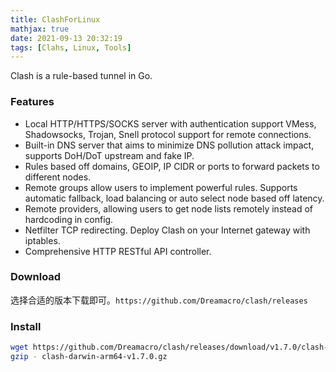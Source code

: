 ```yaml
---
title: ClashForLinux
mathjax: true
date: 2021-09-13 20:32:19
tags: [Clahs, Linux, Tools]
---
```


Clash is a rule-based tunnel in Go.

### Features

- Local HTTP/HTTPS/SOCKS server with authentication support
  VMess, Shadowsocks, Trojan, Snell protocol support for remote connections.
- Built-in DNS server that aims to minimize DNS pollution attack impact, supports DoH/DoT upstream and fake IP.
- Rules based off domains, GEOIP, IP CIDR or ports to forward packets to different nodes.
- Remote groups allow users to implement powerful rules. Supports automatic fallback, load balancing or auto select node based off latency.
- Remote providers, allowing users to get node lists remotely instead of hardcoding in config.
- Netfilter TCP redirecting. Deploy Clash on your Internet gateway with iptables.
- Comprehensive HTTP RESTful API controller.

### Download

选择合适的版本下载即可。`https://github.com/Dreamacro/clash/releases`

### Install

```bash
wget https://github.com/Dreamacro/clash/releases/download/v1.7.0/clash-darwin-arm64-v1.7.0.gz
gzip - clash-darwin-arm64-v1.7.0.gz
```
